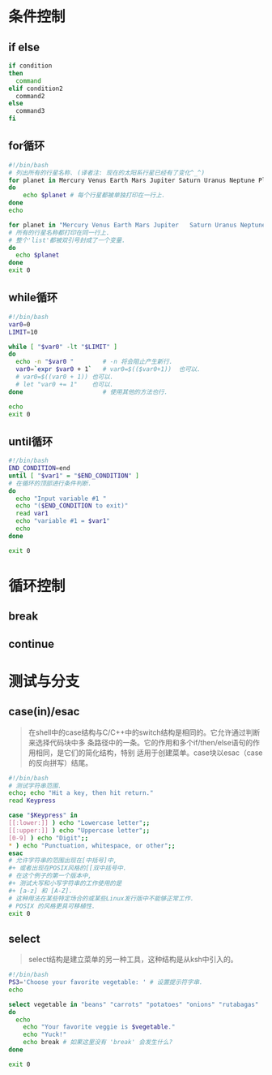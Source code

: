 # 条件控制
## if else
```bash
if condition
then 
  command
elif condition2
  command2
else
  command3
fi
```

## for循环
```bash
#!/bin/bash 
# 列出所有的行星名称. (译者注: 现在的太阳系行星已经有了变化^_^) 
for planet in Mercury Venus Earth Mars Jupiter Saturn Uranus Neptune Pluto 
do 
    echo $planet # 每个行星都被单独打印在一行上. 
done 
echo 

for planet in "Mercury Venus Earth Mars Jupiter   Saturn Uranus Neptune Pluto" 
# 所有的行星名称都打印在同一行上. 
# 整个'list'都被双引号封成了一个变量. 
do 
  echo $planet 
done 
exit 0
```

## while循环
```bash
#!/bin/bash
var0=0
LIMIT=10

while [ "$var0" -lt "$LIMIT" ]
do
  echo -n "$var0 "        # -n 将会阻止产生新行.
  var0=`expr $var0 + 1`   # var0=$(($var0+1))  也可以.
  # var0=$((var0 + 1)) 也可以.
  # let "var0 += 1"    也可以.
done                      # 使用其他的方法也行.

echo
exit 0
```

## until循环
```bash
#!/bin/bash 
END_CONDITION=end
until [ "$var1" = "$END_CONDITION" ] 
# 在循环的顶部进行条件判断. 
do 
  echo "Input variable #1 " 
  echo "($END_CONDITION to exit)" 
  read var1 
  echo "variable #1 = $var1" 
  echo 
done 

exit 0
```

# 循环控制
## break
## continue

# 测试与分支
## case(in)/esac
> 在shell中的case结构与C/C++中的switch结构是相同的。它允许通过判断来选择代码块中多 条路径中的一条。它的作用和多个if/then/else语句的作用相同，是它们的简化结构，特别 适用于创建菜单。case块以esac（case的反向拼写）结尾。

```bash
#!/bin/bash 
# 测试字符串范围. 
echo; echo "Hit a key, then hit return." 
read Keypress 

case "$Keypress" in 
[[:lower:]] ) echo "Lowercase letter";; 
[[:upper:]] ) echo "Uppercase letter";; 
[0-9] ) echo "Digit";; 
* ) echo "Punctuation, whitespace, or other";; 
esac 
# 允许字符串的范围出现在[中括号]中, 
#+ 或者出现在POSIX风格的[[双中括号中. 
# 在这个例子的第一个版本中, 
#+ 测试大写和小写字符串的工作使用的是 
#+ [a-z] 和 [A-Z]. 
# 这种用法在某些特定场合的或某些Linux发行版中不能够正常工作. 
# POSIX 的风格更具可移植性. 
exit 0
```
## select
> select结构是建立菜单的另一种工具，这种结构是从ksh中引入的。

```bash
#!/bin/bash 
PS3='Choose your favorite vegetable: ' # 设置提示符字串. 
echo 

select vegetable in "beans" "carrots" "potatoes" "onions" "rutabagas" 
do 
  echo 
    echo "Your favorite veggie is $vegetable." 
    echo "Yuck!" 
    echo break # 如果这里没有 'break' 会发生什么? 
done 

exit 0
```
